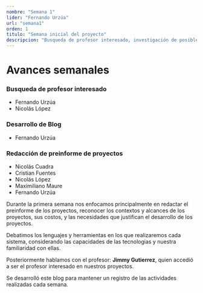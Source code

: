 ```yaml
---
nombre: "Semana 1"
lider: "Fernando Urzúa"
url: "semana1"
orden: 1
titulo: "Semana inicial del proyecto"
descripcion: "Busqueda de profesor interesado, investigación de posibles herramientas y primer documento de desarrollo"
---
```


# Avances semanales

### Busqueda de profesor interesado
- Fernando Urzúa
- Nicolás López

### Desarrollo de Blog 
- Fernando Urzúa

### Redacción de preinforme de proyectos
- Nicolás Cuadra
- Cristian Fuentes
- Nicolás López
- Maximiliano Maure
- Fernando Urzúa

Durante la primera semana nos enfocamos principalmente en redactar el preinforme de los proyectos, reconocer los contextos y alcances de los proyectos, sus costos, y las necesidades que justifican el desarrollo de los proyectos.

Debatimos los lenguajes y herramientas en los que realizaremos cada sistema, considerando las capacidades de las tecnologias y nuestra familiaridad con ellas. 

Posteriormente hablamos con el profesor: **Jimmy Gutierrez**, quien accedió a ser el profesor interesado en nuestros proyectos.

Se desarrolló este blog para mantener un registro de las actividades realizadas cada semana.